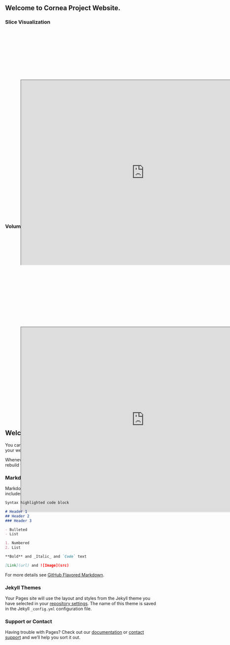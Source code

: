 
<link href="assets/css/common.css" rel="stylesheet">

## Welcome to Cornea Project Website.

### Slice Visualization
<div id="contentframe" style="position:relative; top: 160px; left:50px;">
<iframe src="http://valentina-s.github.io/volumeJS/index.html" height="600" width="800"> </iframe></div>





### Volume Visualization
<div id="contentframe" style="position:relative; top: 300px; left:50px;">
<iframe src="https://valentina-s.github.io/WebGLVolumeRendering/Index_eye.html" height="600" width="800"> </iframe></div>
<div class="iframe_container">

## Welcome to GitHub Pages

You can use the [editor on GitHub](https://github.com/fly-eye/fly-eye.github.io/edit/master/index.md) to maintain and preview the content for your website in Markdown files.

Whenever you commit to this repository, GitHub Pages will run [Jekyll](https://jekyllrb.com/) to rebuild the pages in your site, from the content in your Markdown files.

### Markdown

Markdown is a lightweight and easy-to-use syntax for styling your writing. It includes conventions for

```markdown
Syntax highlighted code block

# Header 1
## Header 2
### Header 3

- Bulleted
- List

1. Numbered
2. List

**Bold** and _Italic_ and `Code` text

[Link](url) and ![Image](src)
```

For more details see [GitHub Flavored Markdown](https://guides.github.com/features/mastering-markdown/).

### Jekyll Themes

Your Pages site will use the layout and styles from the Jekyll theme you have selected in your [repository settings](https://github.com/fly-eye/fly-eye.github.io/settings). The name of this theme is saved in the Jekyll `_config.yml` configuration file.

### Support or Contact

Having trouble with Pages? Check out our [documentation](https://help.github.com/categories/github-pages-basics/) or [contact support](https://github.com/contact) and we’ll help you sort it out.

